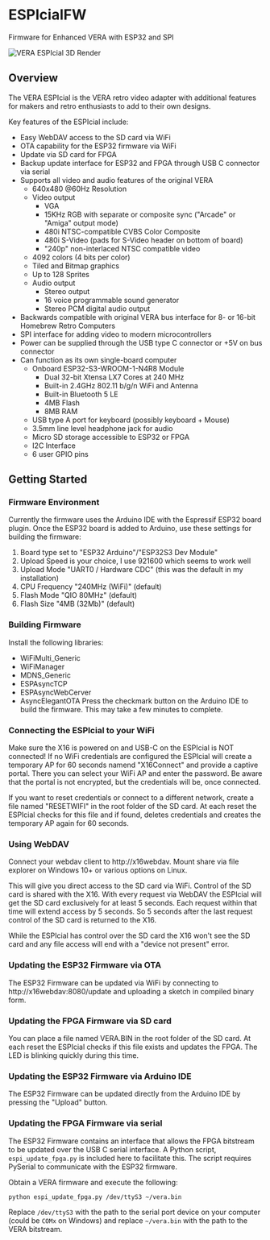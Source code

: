 # ESPIcialFW
Firmware for Enhanced VERA with ESP32 and SPI

![VERA ESPIcial 3D Render](Assets/VERA_ESPIcial_Render1.png)

## Overview

The VERA ESPIcial is the VERA retro video adapter with additional features for makers
and retro enthusiasts to add to their own designs.

Key features of the ESPIcial include:

* Easy WebDAV access to the SD card via WiFi
* OTA capability for the ESP32 firmware via WiFi
* Update via SD card for FPGA
* Backup update interface for ESP32 and FPGA through USB C connector via serial
* Supports all video and audio features of the original VERA
  * 640x480 @60Hz Resolution
  * Video output
    * VGA
	* 15KHz RGB with separate or composite sync ("Arcade" or "Amiga" output mode)
	* 480i NTSC-compatible CVBS Color Composite
	* 480i S-Video (pads for S-Video header on bottom of board)
	* "240p" non-interlaced NTSC compatible video
  * 4092 colors (4 bits per color)
  * Tiled and Bitmap graphics
  * Up to 128 Sprites
  * Audio output
      * Stereo output
      * 16 voice programmable sound generator
      * Stereo PCM digital audio output
* Backwards compatible with original VERA bus interface for 8- or 16-bit Homebrew Retro Computers
* SPI interface for adding video to modern microcontrollers
* Power can be supplied through the USB type C connector or +5V on bus connector
* Can function as its own single-board computer
  * Onboard ESP32-S3-WROOM-1-N4R8 Module 
    * Dual 32-bit Xtensa LX7 Cores at 240 MHz
	* Built-in 2.4GHz 802.11 b/g/n WiFi and Antenna
	* Built-in Bluetooth 5 LE
	* 4MB Flash
	* 8MB RAM
  * USB type A port for keyboard (possibly keyboard + Mouse)
  * 3.5mm line level headphone jack for audio
  * Micro SD storage accessible to ESP32 or FPGA
  * I2C Interface
  * 6 user GPIO pins

## Getting Started

### Firmware Environment

Currently the firmware uses the Arduino IDE with the Espressif ESP32 board plugin.
Once the ESP32 board is added to Arduino, use these settings for building the firmware:

1. Board type set to "ESP32 Arduino"/"ESP32S3 Dev Module"
2. Upload Speed is your choice, I use 921600 which seems to work well
3. Upload Mode "UART0 / Hardware CDC" (this was the default in my installation)
4. CPU Frequency "240MHz (WiFi)" (default)
5. Flash Mode "QIO 80MHz" (default)
6. Flash Size "4MB (32Mb)" (default)

### Building Firmware

Install the following libraries:
  * WiFiMulti_Generic
  * WiFiManager
  * MDNS_Generic
  * ESPAsyncTCP
  * ESPAsyncWebCerver
  * AsyncElegantOTA
Press the checkmark button on the Arduino IDE to build the firmware. This may take a few minutes to complete.

### Connecting the ESPIcial to your WiFi

Make sure the X16 is powered on and USB-C on the ESPIcial is NOT connected!
If no WiFi credentials are configured the ESPIcial will create a temporary AP for 60 seconds namend "X16Connect" and provide a captive portal. There you can select your WiFi AP and enter the password. Be aware that the portal is not encrypted, but the credentials will be, once connected.

If you want to reset credentials or connect to a different network, create a file named "RESETWIFI" in the root folder of the SD card.
At each reset the ESPIcial checks for this file and if found, deletes credentials and creates the temporary AP again for 60 seconds.

### Using WebDAV

Connect your webdav client to http://x16webdav. Mount share via file explorer on Windows 10+ or various options on Linux.

This will give you direct access to the SD card via WiFi. Control of the SD card is shared with the X16. With every request via WebDAV the ESPIcial will get the SD card exclusively for at least 5 seconds. Each request within that time will extend access by 5 seconds. So 5 seconds after the last request control of the SD card is returned to the X16.

While the ESPIcial has control over the SD card the X16 won't see the SD card and any file access will end with a "device not present" error.

### Updating the ESP32 Firmware via OTA

The ESP32 Firmware can be updated via WiFi by connecting to http://x16webdav:8080/update and uploading a sketch in compiled binary form.

### Updating the FPGA Firmware via SD card

You can place a file named VERA.BIN in the root folder of the SD card. At each reset the ESPIcial checks if this file exists and updates the FPGA.
The LED is blinking quickly during this time.

### Updating the ESP32 Firmware via Arduino IDE

The ESP32 Firmware can be updated directly from the Arduino IDE by pressing the "Upload" button.

### Updating the FPGA Firmware via serial

The ESP32 Firmware contains an interface that allows the FPGA bitstream to be updated over the USB C serial interface. A Python script, `espi_update_fpga.py` is included here to facilitate this. The script requires PySerial to communicate with the ESP32 firmware.

Obtain a VERA firmware and execute the following:

`python espi_update_fpga.py /dev/ttyS3 ~/vera.bin`

Replace `/dev/ttyS3` with the path to the serial port device on your computer (could be `COMx` on Windows) and replace `~/vera.bin` with the path to the VERA bitstream.
